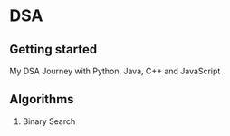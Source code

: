 # DSA

## Getting started
My DSA Journey with Python, Java, C++ and JavaScript

## Algorithms

1. Binary Search
